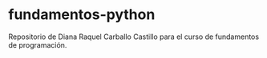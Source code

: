 # fundamentos-python
Repositorio de Diana Raquel Carballo Castillo para el curso de fundamentos de programación.
